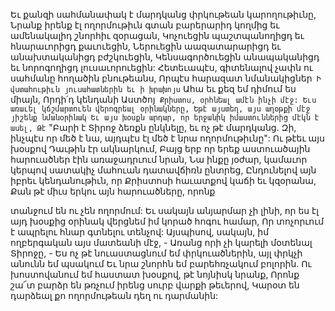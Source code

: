 
Եւ քանզի սահմանափակ է մարդկանց
փրկութեան կարողութիւնը,
Նրանք իրենք էլ ողորմութիւն գտան բարերարիդ
կողմից եւ ամենակալիդ շնորհիւ զօրացան,
Կոչուեցին պաշտպանողիցդ եւ հնարաւորիցդ
քաւուեցին,
Ներուեցին աազատարարիցդ եւ
անախտականիցդ բժշկուեցին,
Կենսագործուեցին անապականիցդ եւ
նորոգողիցդ լուսաւորուեցին:
Հետեւապէս, գիտենալով չափն ու սահմանը
հողածին բնութեանս,
Որպէս հարազատ նմանակիցներ`
Ի վստահութիւն յուսահատներին եւ ի խրախոյս`
Ահա եւ քեզ եմ դիմում ես միայն,
Որդի՛դ կենդանի Աստծոյ` Քրիստոս, օրհնեալ
ամէն ինչի մէջ:
Եւս առաւել կճշմարտուեն վերոգրեալ
օրինակները,
Եթէ այստեղ, այս աղօթքի մէջ յիշենք նմանօրինակ
Եւ այս խօսքն արդար, որ երջանիկ
իմաստուններից մէկն է ասել,
Թէ` "Բարի է Տիրոջ ձեռքն ընկնելը, եւ ոչ թէ
մարդկանց.
Զի, ինչպէս որ մեծ է նա, այդպէս էլ մեծ է նրա
ողորմութիւնը":
Ու թէեւ այս խօսքով Դաւթին էր ակնարկում,
Բայց երբ որ երեք աստուածային հարուածներ էին
առաջադրւում նրան,
Նա ինքը յօժար, կամաւոր կերպով սատակիչ
մահուան դատավճիռն ընտրեց,
Ընդունելով այն իբրեւ կենդանութիւն, որ
Քրիստոսի հաւատքով կաճի եւ կզօրանա,
Քան թէ միւս երկու այն հարուածները, որոնք


տանջում են ու չեն ողորմում:
Եւ սակայն անյարմար չի լինի, որ ես էլ այդ խօսքից
օրինակ վերցնեմ իմ կորած հոգու համար,
Որ տոչորւում է ապրելու հնար գտնելու տենչով:
Այսպիսով, սակայն, իմ ողբերգական այս
մատեանի մէջ, -
Առանց որի չի կարելի մօտենալ Տիրոջը, -
Ես ոչ թէ նուաստացնում եմ փրկուածներին, այլ
փրկչի անունն եմ պսակում
Եւ նրա շնորհն եմ բարեհռչակում բոլորին.
Ու խոստովանում եմ հաստատ խօսքով, թէ
նոյնիսկ նրանք,
Որոնք շա՜տ բարձր են թռչում իրենց սուրբ վարքի
թեւերով,
Կարօտ են դարձեալ քո ողորմութեան դեղ ու
դարմանին:
